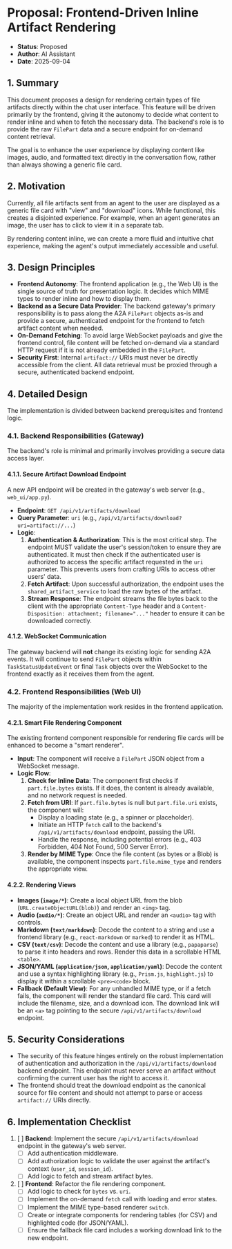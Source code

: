 # Proposal: Frontend-Driven Inline Artifact Rendering

- **Status**: Proposed
- **Author**: AI Assistant
- **Date**: 2025-09-04

## 1. Summary

This document proposes a design for rendering certain types of file artifacts directly within the chat user interface. This feature will be driven primarily by the frontend, giving it the autonomy to decide what content to render inline and when to fetch the necessary data. The backend's role is to provide the raw `FilePart` data and a secure endpoint for on-demand content retrieval.

The goal is to enhance the user experience by displaying content like images, audio, and formatted text directly in the conversation flow, rather than always showing a generic file card.

## 2. Motivation

Currently, all file artifacts sent from an agent to the user are displayed as a generic file card with "view" and "download" icons. While functional, this creates a disjointed experience. For example, when an agent generates an image, the user has to click to view it in a separate tab.

By rendering content inline, we can create a more fluid and intuitive chat experience, making the agent's output immediately accessible and useful.

## 3. Design Principles

-   **Frontend Autonomy**: The frontend application (e.g., the Web UI) is the single source of truth for presentation logic. It decides which MIME types to render inline and how to display them.
-   **Backend as a Secure Data Provider**: The backend gateway's primary responsibility is to pass along the A2A `FilePart` objects as-is and provide a secure, authenticated endpoint for the frontend to fetch artifact content when needed.
-   **On-Demand Fetching**: To avoid large WebSocket payloads and give the frontend control, file content will be fetched on-demand via a standard HTTP request if it is not already embedded in the `FilePart`.
-   **Security First**: Internal `artifact://` URIs must never be directly accessible from the client. All data retrieval must be proxied through a secure, authenticated backend endpoint.

## 4. Detailed Design

The implementation is divided between backend prerequisites and frontend logic.

### 4.1. Backend Responsibilities (Gateway)

The backend's role is minimal and primarily involves providing a secure data access layer.

#### 4.1.1. Secure Artifact Download Endpoint

A new API endpoint will be created in the gateway's web server (e.g., `web_ui/app.py`).

-   **Endpoint**: `GET /api/v1/artifacts/download`
-   **Query Parameter**: `uri` (e.g., `/api/v1/artifacts/download?uri=artifact://...`)
-   **Logic**:
    1.  **Authentication & Authorization**: This is the most critical step. The endpoint MUST validate the user's session/token to ensure they are authenticated. It must then check if the authenticated user is authorized to access the specific artifact requested in the `uri` parameter. This prevents users from crafting URIs to access other users' data.
    2.  **Fetch Artifact**: Upon successful authorization, the endpoint uses the `shared_artifact_service` to load the raw bytes of the artifact.
    3.  **Stream Response**: The endpoint streams the file bytes back to the client with the appropriate `Content-Type` header and a `Content-Disposition: attachment; filename="..."` header to ensure it can be downloaded correctly.

#### 4.1.2. WebSocket Communication

The gateway backend will **not** change its existing logic for sending A2A events. It will continue to send `FilePart` objects within `TaskStatusUpdateEvent` or final `Task` objects over the WebSocket to the frontend exactly as it receives them from the agent.

### 4.2. Frontend Responsibilities (Web UI)

The majority of the implementation work resides in the frontend application.

#### 4.2.1. Smart File Rendering Component

The existing frontend component responsible for rendering file cards will be enhanced to become a "smart renderer".

-   **Input**: The component will receive a `FilePart` JSON object from a WebSocket message.
-   **Logic Flow**:
    1.  **Check for Inline Data**: The component first checks if `part.file.bytes` exists. If it does, the content is already available, and no network request is needed.
    2.  **Fetch from URI**: If `part.file.bytes` is null but `part.file.uri` exists, the component will:
        -   Display a loading state (e.g., a spinner or placeholder).
        -   Initiate an HTTP `fetch` call to the backend's `/api/v1/artifacts/download` endpoint, passing the URI.
        -   Handle the response, including potential errors (e.g., 403 Forbidden, 404 Not Found, 500 Server Error).
    3.  **Render by MIME Type**: Once the file content (as bytes or a Blob) is available, the component inspects `part.file.mime_type` and renders the appropriate view.

#### 4.2.2. Rendering Views

-   **Images (`image/*`)**: Create a local object URL from the blob (`URL.createObjectURL(blob)`) and render an `<img>` tag.
-   **Audio (`audio/*`)**: Create an object URL and render an `<audio>` tag with controls.
-   **Markdown (`text/markdown`)**: Decode the content to a string and use a frontend library (e.g., `react-markdown` or `marked`) to render it as HTML.
-   **CSV (`text/csv`)**: Decode the content and use a library (e.g., `papaparse`) to parse it into headers and rows. Render this data in a scrollable HTML `<table>`.
-   **JSON/YAML (`application/json`, `application/yaml`)**: Decode the content and use a syntax highlighting library (e.g., `Prism.js`, `highlight.js`) to display it within a scrollable `<pre><code>` block.
-   **Fallback (Default View)**: For any unhandled MIME type, or if a fetch fails, the component will render the standard file card. This card will include the filename, size, and a download icon. The download link will be an `<a>` tag pointing to the secure `/api/v1/artifacts/download` endpoint.

## 5. Security Considerations

-   The security of this feature hinges entirely on the robust implementation of authentication and authorization in the `/api/v1/artifacts/download` backend endpoint. This endpoint must never serve an artifact without confirming the current user has the right to access it.
-   The frontend should treat the download endpoint as the canonical source for file content and should not attempt to parse or access `artifact://` URIs directly.

## 6. Implementation Checklist

1.  [ ] **Backend**: Implement the secure `/api/v1/artifacts/download` endpoint in the gateway's web server.
    -   [ ] Add authentication middleware.
    -   [ ] Add authorization logic to validate the user against the artifact's context (`user_id`, `session_id`).
    -   [ ] Add logic to fetch and stream artifact bytes.
2.  [ ] **Frontend**: Refactor the file rendering component.
    -   [ ] Add logic to check for `bytes` vs. `uri`.
    -   [ ] Implement the on-demand `fetch` call with loading and error states.
    -   [ ] Implement the MIME type-based renderer `switch`.
    -   [ ] Create or integrate components for rendering tables (for CSV) and highlighted code (for JSON/YAML).
    -   [ ] Ensure the fallback file card includes a working download link to the new endpoint.
